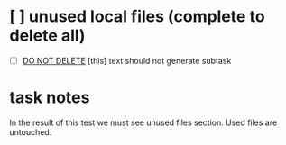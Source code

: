 # [ ] unused local files (complete to delete all)
- [ ] [DO NOT DELETE](./main.files/used.txt)
[this] text should not generate subtask

# task notes
In the result of this test we must see unused files section.
Used files are untouched.